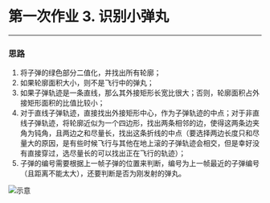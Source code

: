 #  第一次作业 3. 识别小弹丸

---

### 思路

1. 将子弹的绿色部分二值化，并找出所有轮廓；
2. 如果轮廓面积大小，则不是飞行中的弹丸；
3. 如果子弹轨迹是一条直线，那么其外接矩形长宽比很大；否则，轮廓面积占外接矩形面积的比值比较小；
4. 对于直线子弹轨迹，直接找出外接矩形中心，作为子弹轨迹的中点；对于非直线子弹轨迹，将轮廓近似为一个四边形，找出两条相邻的边，使得这两条边夹角为钝角，且两边之和尽量长，找出这条折线的中点（要选择两边长度只和尽量大的原因，是有些时候飞行与其他在地上滚的子弹轨迹会相交，但是幸好没有直接穿过，选尽量长的可以找出正在飞行的轨迹）；
5. 子弹的编号需要根据上一帧子弹的位置来判断，编号为上一帧最近的子弹编号（且距离不能太大），还要判断是否为刚发射的弹丸。

![示意](snap.png)
